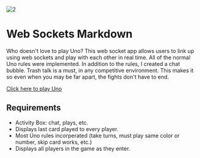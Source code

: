 ![2](https://user-images.githubusercontent.com/54300598/116827113-ae9c1800-ab54-11eb-88f7-eacf18e42cfa.png)
# Web Sockets Markdown

Who doesn't love to play Uno? This web socket app allows users to link up using web sockets and play with each other in real time. All of the normal Uno rules were implemented. In addition to the rules, I created a chat bubble. Trash talk is a must, in any competitive environment. This makes it so even when you may be far apart, the fights don't have to end.

[Click here to play Uno](https://ancient-sierra-38701.herokuapp.com)

## Requirements

* Activity Box: chat, plays, etc.
* Displays last card played to every player.
* Most Uno rules incorperated (take turns, must play same color or number, skip card works, etc.)
* Displays all players in the game as they enter.
